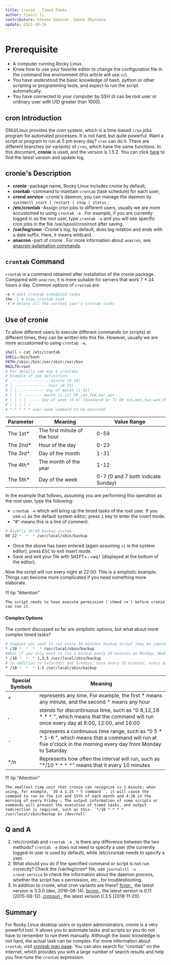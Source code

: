 ```yaml
---
title: cronie - Timed Tasks
author: tianci li
contributors: Steven Spencer, Ganna Zhyrnova
update: 2021-10-26
---
```


#  Prerequisite

* A computer running Rocky Linux.
* Know how to use your favorite editor to change the configuration file in the command line environment (this article will use `vi`).
* You have understood the basic knowledge of bash, python or other scripting or programming tools, and expect to run the script automatically.
* You have connected to your computer by SSH (it can be root user or ordinary user with UID greater than 1000).

##  cron Introduction

GNU/Linux provides the *cron* system, which is a time-based `cron` jobs program for automated processes. It is not hard, but quite powerful. Want a script or program to run at 5 pm every day? `cron` can do it. There are different branches (or variants) of `cron`, which have the same functions. In this document, **cronie** is used, and the version is 1.5.2. You can click [here](https://github.com/cronie-crond/cronie) to find the latest version and update log.

##  cronie's Description

*  **cronie** -package name, Rocky Linux includes cronie by default;
*  **crontab** -command to maintain `crontab` (task schedule) for each user;
*  **crond.service** -cronie's daemon, you can manage the daemon by `systemctl start | restart | stop | status` ;
*  **/etc/crontab** -Assign cron jobs to different users, usually we are more accustomed to using `crontab -e` . For example, if you are currently logged in as the root user, type `crontab -e` and you will see specific cron jobs in the file /var/spool/cron/root after saving.
*  **/var/log/cron**  -Cronie's log, by default, does log rotation and ends with a date suffix. Here, it means wildcard.
*  **anacron** -part of cronie . For more information about `anacron`, see [anacron-automation commands](anacron.md).

##  `crontab` Command

`crontab` is a command obtained after installation of the cronie package. Compared with `anacron`, it is more suitable for servers that work 7 \* 24 hours a day. Common options of `crontab` are:

```bash
-e # edit crontab scheduled tasks
the -l # View crontab task
-r # delete all the current user's crontab tasks
```

##  Use of cronie

To allow different users to execute different commands (or scripts) at different times, they can be written into this file. However, usually we are more accustomed to using `crontab -e`.

```bash
shell > cat /etc/crontab
SHELL=/bin/bash
PATH=/sbin:/bin:/usr/sbin:/usr/bin
MAILTO=root
# For details see man 4 crontabs
# Example of job definition:
# .---------------- minute (0-59)
# | .------------- hour (0-23)
# | | .---------- day of month (1-31)
# | | | .------- month (1-12) OR jan,feb,mar,apr ...
# | | | | .---- day of week (0-6) (Sunday=0 or 7) OR sun,mon,tue,wed,thu,fri,sat
# | | | | |
# * * * * * user-name command to be executed
```

|Parameter|Meaning|Value Range|
|---|---|---|
|The 1st\*|The first minute of the hour|0-59|
|The 2nd\*|Hour of the day|0-23|
|The 3rd\*|Day of the month|1-31|
|The 4th\*|The month of the year|1-12|
|The 5th\*|Day of the week|0-7 (0 and 7 both indicate Sunday)|

In the example that follows, assuming you are performing this operation as the root user, type the following: 

* `crontab -e` which will bring up the timed tasks of the root user. If you use `vi` as the default system editor, press <kbd>i</kbd> key to enter the insert mode. 
* "#" means this is a line of comment.  

```bash
# Nightly 10:00 backup system
00 22 *  *  * /usr/local/sbin/backup
```

* Once the above has been entered (again assuming `vi` is the system editor), press <kbd>ESC</kbd> to exit insert mode.
* Save and exit your file with <kbd>SHIFT</kbd>+<kbd>:</kbd>+<kbd>wq!</kbd> (displayed at the bottom of the editor).

Now the script will run every night at 22:00. This is a simplistic example. Things can become more complicated if you need something more elaborate.

!!! tip "Attention"

    The script needs to have execute permission (`chmod +x`) before cronie can run it.

####  Complex Options

The content discussed so far are simplistic options, but what about more complex timed tasks?

```bash
# Suppose you want to run every 10 minutes backup script (may be impractical, however, it is only an example!) Throughout the day. To this end, the following will be written:
* /10 *  *  *  * /usr/local/sbin/backup
#What if you only want to run a backup every 10 minutes on Monday, Wednesday, and Friday? :
* /10 *  *  * 1,3,5 /usr/local/sbin/backup
# In addition to Saturdays and Sundays, once every 10 minutes, every day, how to back up?
* /10 *  *  * 1-5 /usr/local/sbin/backup
```

|Special Symbols|Meaning|
|---|---|
|* | represents any time. For example, the first * means any minute, and the second * means any hour |
|, | stands for discontinuous time, such as "0 8,12,16 * * * ", which means that the command will run once every day at 8:00, 12:00, and 16:00 |
|- | represents a continuous time range, such as "0 5 * * 1-6 ", which means that a command will run at five o'clock in the morning every day from Monday to Saturday |
|*/n | Represents how often the interval will run, such as "*/10 * * * *" means that it  every 10 minutes |

!!! tip "Attention"

    The smallest time unit that cronie can recognize is 1 minute; when using, for example, `30 4 1,15 * 5 command` , it will cause the command to run on the 1st and 15th of each month and 4:30 in the morning of every Friday ; The output information of some scripts or commands will prevent the execution of timed tasks, and output redirection is required, such as this- `*/10 * * * * /usr/local/sbin/backup &> /dev/null`

##  Q and A

1. /etc/crontab and `crontab -e` , is there any difference between the two methods?
 `crontab -e` does not need to specify a user (the currently logged-in user is used by default), while /etc/crontab needs to specify a user.
2. What should you do if the specified command or script is not run correctly?
Check the /var/log/cron* file, use `journalctl -u crond.service` to check the information about the daemon process, whether the script has x permission, etc., for troubleshooting.
3. In addition to cronie, what cron variants are there?
[ fcron ](http://fcron.free.fr/), the latest version is 3.3.0 (dev, 2016-08-14).
[ bcron ](http://untroubled.org/bcron/), the latest version is 0.11 (2015-08-12).
[ cronsun ](https://github.com/shunfei/cronsun), the latest version 0.3.5 (2018-11-20).

##  Summary

For Rocky Linux desktop users or system administrators, cronie is a very powerful tool. It allows you to automate tasks and scripts so you do not have to remember to run them manually. Although the basic knowledge is not hard, the actual task can be complex. For more information about `crontab`, visit [crontab man page](https://man7.org/linux/man-pages/man5/crontab.5.html). You can also search for "crontab" on the Internet, which provides you with a large number of search results and help you fine-tune the `crontab` expression.

